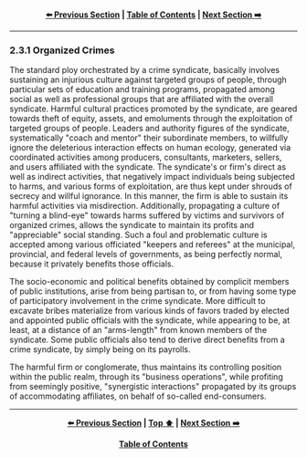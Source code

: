 <div align="center">
  
  **[:arrow_left: Previous Section][Prev] | [Table of Contents][TOC] | [Next Section :arrow_right:][Next]**
  
  [Prev]: ./02-3.md
  [Next]: ./02-3-1-1.md
  [TOC]: ./README.md#table-of-contents
  
</div>

---

### 2.3.1 Organized Crimes

The standard ploy orchestrated by a crime syndicate, basically involves sustaining an injurious culture against targeted groups of people, through particular sets of education and training programs, propagated among social as well as professional groups that are affiliated with the overall syndicate. Harmful cultural practices promoted by the syndicate, are geared towards theft of equity, assets, and emoluments through the exploitation of targeted groups of people. Leaders and authority figures of the syndicate, systematically "coach and mentor" their subordinate members, to willfully ignore the deleterious interaction effects on human ecology, generated via coordinated activities among producers, consultants, marketers, sellers, and users affiliated with the syndicate. The syndicate's or firm's direct as well as indirect activities, that negatively impact individuals being subjected to harms, and various forms of exploitation, are thus kept under shrouds of secrecy and willful ignorance. In this manner, the firm is able to sustain its harmful activities via misdirection. Additionally, propagating a culture of "turning a blind-eye" towards harms suffered by victims and survivors of organized crimes, allows the syndicate to maintain its profits and "appreciable" social standing. Such a foul and problematic culture is accepted among various officiated "keepers and referees" at the municipal, provincial, and federal levels of governments, as being perfectly normal, because it privately benefits those officials. 

The socio-economic and political benefits obtained by complicit members of public institutions, arise from being partisan to, or from having some type of participatory involvement in the crime syndicate. More difficult to excavate bribes materialize from various kinds of favors traded by elected and appointed public officials with the syndicate, while appearing to be, at least, at a distance of an "arms-length" from known members of the syndicate. Some public officials also tend to derive direct benefits from a crime syndicate, by simply being on its payrolls. 

The harmful firm or conglomerate, thus maintains its controlling position within the public realm, through its "business operations", while profiting from seemingly positive, "synergistic interactions" propagated by its groups of accommodating affiliates, on behalf of so-called end-consumers.

---
<div align="center">
  
  **[:arrow_left: Previous Section][Prev] | [Top :arrow_up:][Top] | [Next Section :arrow_right:][Next]** 
  
  **[Table of Contents][TOC]**

  [Prev]: ./02-3.md
  [Top]: ./02-3-1.md#231-organized-crimes
  [Next]: ./02-3-1-1.md
  [TOC]: ./README.md#table-of-contents
  
</div>